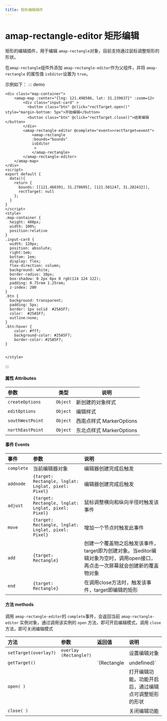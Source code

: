 ```yaml
---
title: 矩形编辑插件
---
```

# amap-rectangle-editor 矩形编辑
 矩形的编辑插件，用于编辑 `amap-rectangle`对象，目前支持通过鼠标调整矩形的形状。

 在`amap-rectangle`组件外添加 `amap-rectangle-editor`作为父组件，并将 `amap-rectangle` 的属性值  `isEditor`设置为 `true`。


 示例如下：
::: demo 
```vue
<div class="map-container">
    <amap-map :center="{lng: 121.498586, lat: 31.239637}" :zoom=12>
        <div class="input-card" >
          <button class="btn" @click="rectTarget.open()" style="margin-bottom: 5px">开始编辑</button> 
          <button class="btn" @click="rectTarget.close()">结束编辑</button> 
        </div>
        <amap-rectangle-editor @complete="event=>rectTarget=event">
            <amap-rectangle 
            :bounds="bounds"
            isEditor
             >
            </amap-rectangle>
        </amap-rectangle-editor>
    </amap-map>
</div>
<script>
export default {
  data(){
    return {
      bounds: [[121.460391, 31.270695], [121.501247, 31.282432]],
      rectTarget: null
    };
  }
}
</script>
<style>
.map-container {
  height: 400px;
  width: 100%;
  position:relative
}
.input-card {
  width: 120px; 
  position: absolute; 
  right:1em;
  bottom: 1em;
  display: flex;
  flex-direction: column;
  background: white;
  border-radius: 10px;
  box-shadow: 0 2px 6px 0 rgb(114 124 122);
  padding: 0.75rem 1.25rem;
  z-index: 200
}
.btn {
  background: transparent;
  padding: 5px;
  border: 1px solid  #25A5F7;
  color:  #25A5F7;
  outline:none;
}
.btn:hover {
    color: #fff;
    background-color: #25A5F7;
    border-color: #25A5F7;
}


</style>
```
:::


#### 属性  Attributes

| 参数           | 类型                       | 说明                                                         |
| :------------- | -------------------------- | ------------------------------------------------------------ |
| `createOptions`| `Object`                   |               新创建的对象样式                 |
| `editOptions `       | `Object`                   | 编辑样式                                            |
| `southWestPoint   `       | `Object`                   | 西南点样式 MarkerOptions                                 |
| `northEastPoint   `        | `Object`                    | 东北点样式 MarkerOptions                             |

#### 事件 Events
| 事件         | 参数                                                         | 说明                                                         |
| :----------- | :----------------------------------------------------------- | :----------------------------------------------------------- |
| `complete`    | 当前编辑器对象  | 编辑器创建完成后触发 |
| `addnode`    | `{target: Rectangle, lnglat: Lnglat, pixel: Pixel}`  | 编辑器创建完成后触发 |
| `adjust`     |	 `{target: Rectangle, lnglat: Lnglat, pixel: Pixel}` | 鼠标调整横向和纵向半径时触发该事件   |
| `move`    | `{target: Rectangle, lnglat: Lnglat, pixel: Pixel}`  | 增加一个节点时触发此事件 |
| `add`    | `{target: Rectangle}`  | 创建一个覆盖物之后触发该事件，target即为创建对象。当editor编辑对象为空时，调用open接口，再点击一次屏幕就会创建新的覆盖物对象 |
| `end`        | `{target: Rectangle}`                        | 在调用close方法时，触发该事件，target即编辑的矩形 |

#### 方法 methods

调用 `amap-rectangle-editor`的 `complete`事件，会返回当前 `amap-rectangle-editor` 实例对象，通过调用该实例的 `open` 方法，即可开启编辑模式，调用 `close` 方法，即可关闭编辑模式

| 方法       | 参数 |返回值 | 说明                                                         |
| :--------- | :----- |:----- | :----------------------------------------------------------- |
| `setTarget(overlay?)`  |  `overlay (Rectangle?)`      | |设置编辑对象 |
| `getTarget()`  |        |`(Rectangle | undefined)`|获取编辑对象 |
| `open( )`  |        | |打开编辑功能。功能开启后，通过编辑点可调整矩形的形状 |
| `close( )` |        | |关闭编辑功能                                                 |
